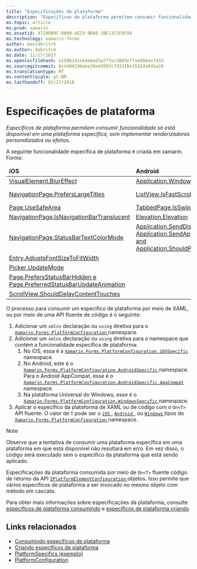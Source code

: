 ```yaml
---
title: "Especificações de plataforma"
description: "Específicos de plataforma permitem consumir funcionalidade só está disponível em uma plataforma específica, sem implementar renderizadores personalizados ou efeitos."
ms.topic: article
ms.prod: xamarin
ms.assetid: 4729DB9C-8800-4E29-9D66-3BE13C5F8C94
ms.technology: xamarin-forms
author: davidbritch
ms.author: dabritch
ms.date: 11/17/2017
ms.openlocfilehash: e1598241e64e6ed3a77fec3803e7fa4d94ee7433
ms.sourcegitcommit: 6cd40d190abe38edd50fc74331be15324a845a28
ms.translationtype: MT
ms.contentlocale: pt-BR
ms.lasthandoff: 02/27/2018
---
```

# <a name="platform-specifics"></a>Especificações de plataforma

_Específicos de plataforma permitem consumir funcionalidade só está disponível em uma plataforma específica, sem implementar renderizadores personalizados ou efeitos._

A seguinte funcionalidade específica de plataforma é criada em xamarin. Forms:

<table>
  <thead>
    <tr>
      <td><strong>iOS</strong></td>
      <td><strong>Android</strong></td>
      <td><strong>Windows</strong></td>
    </tr>
  </thead>
  <tbody>
    <tr>
      <td><a href="~/xamarin-forms/platform/platform-specifics/consuming/ios.md#blur">VisualElement.BlurEffect</a></td>
      <td><a href="~/xamarin-forms/platform/platform-specifics/consuming/android.md#soft_input_mode">Application.WindowSoftInputModeAdjust</a></td>
      <td><a href="~/xamarin-forms/platform/platform-specifics/consuming/windows.md#toolbar_placement">Page.ToolbarPlacement</a></td>
    </tr>
    <tr>
      <td><a href="~/xamarin-forms/platform/platform-specifics/consuming/ios.md#large_title">NavigationPage.PrefersLargeTitles</a></td>
      <td><a href="~/xamarin-forms/platform/platform-specifics/consuming/android.md#fastscroll">ListView.IsFastScrollEnabled</a></td>
      <td><a href="~/xamarin-forms/platform/platform-specifics/consuming/windows.md#collapsable_navigation_bar">MasterDetailPage.CollapsedPaneWidth e MasterDetailPage.CollapseStyle</a></td>
    </tr>    
    <tr>
      <td><a href="~/xamarin-forms/platform/platform-specifics/consuming/ios.md#safe_area_layout">Page.UseSafeArea</a></td>
      <td><a href="~/xamarin-forms/platform/platform-specifics/consuming/android.md#enable_swipe_paging">TabbedPage.IsSwipePagingEnabled</a></td>
      <td></td>
    </tr>
    <tr>
      <td><a href="~/xamarin-forms/platform/platform-specifics/consuming/ios.md#translucent_navigation_bar">NavigationPage.IsNavigationBarTranslucent</a></td>
      <td><a href="~/xamarin-forms/platform/platform-specifics/consuming/android.md#elevation">Elevation.Elevation</a></td>
      <td></td>
    </tr>
    <tr>
      <td><a href="~/xamarin-forms/platform/platform-specifics/consuming/ios.md#status_bar_color_mode">NavigationPage.StatusBarTextColorMode</a></td>
      <td><a href="~/xamarin-forms/platform/platform-specifics/consuming/android.md#disable_lifecycle_events">Application.SendDisappearingEventOnPause, Application.SendAppearingEventOnResume, and Application.ShouldPreserveKeyboardOnResume</a></td>
      <td></td>
    </tr>
    <tr>
      <td><a href="~/xamarin-forms/platform/platform-specifics/consuming/ios.md#adjust_font_size">Entry.AdjustsFontSizeToFitWidth</a></td>
      <td></td>
      <td></td>
    </tr>
    <tr>
      <td><a href="~/xamarin-forms/platform/platform-specifics/consuming/ios.md#picker_update_mode">Picker.UpdateMode</a></td>
      <td></td>
      <td></td>
    </tr>
    <tr>
      <td><a href="~/xamarin-forms/platform/platform-specifics/consuming/ios.md#set_status_bar_visibility">Page.PrefersStatusBarHidden e Page.PreferredStatusBarUpdateAnimation</a></td>
      <td></td>
      <td></td>
    </tr>
    <tr>
      <td><a href="~/xamarin-forms/platform/platform-specifics/consuming/ios.md#delay_content_touches">ScrollView.ShouldDelayContentTouches</a></td>
      <td></td>
      <td></td>
    </tr>
  </tbody>
</table>

O processo para consumir um específico de plataforma por meio de XAML, ou por meio de uma API fluente de código é o seguinte:

1. Adicionar um `xmlns` declaração ou `using` diretiva para o [ `Xamarin.Forms.PlatformConfiguration` ](https://developer.xamarin.com/api/namespace/Xamarin.Forms.PlatformConfiguration/) namespace.
1. Adicionar um `xmlns` declaração ou `using` diretiva para o namespace que contém a funcionalidade específica de plataforma:
    1. No iOS, essa é a [ `Xamarin.Forms.PlatformConfiguration.iOSSpecific` ](https://developer.xamarin.com/api/namespace/Xamarin.Forms.PlatformConfiguration.iOSSpecific/) namespace.
    1. No Android, este é o [ `Xamarin.Forms.PlatformConfiguration.AndroidSpecific` ](https://developer.xamarin.com/api/namespace/Xamarin.Forms.PlatformConfiguration.AndroidSpecific/) namespace. Para o Android AppCompat, esse é o [ `Xamarin.Forms.PlatformConfiguration.AndroidSpecific.AppCompat` ](https://developer.xamarin.com/api/namespace/Xamarin.Forms.PlatformConfiguration.AndroidSpecific.AppCompat/) namespace.
    1. Na plataforma Universal do Windows, esse é o [ `Xamarin.Forms.PlatformConfiguration.WindowsSpecific` ](https://developer.xamarin.com/api/namespace/Xamarin.Forms.PlatformConfiguration.WindowsSpecific/) namespace.
1. Aplicar o específico da plataforma de XAML ou de código com o `On<T>` API fluente. O valor de `T` pode ser o [ `iOS` ](https://developer.xamarin.com/api/type/Xamarin.Forms.PlatformConfiguration.iOS/), [ `Android` ](https://developer.xamarin.com/api/type/Xamarin.Forms.PlatformConfiguration.Android/), ou [ `Windows` ](https://developer.xamarin.com/api/type/Xamarin.Forms.PlatformConfiguration.Windows/) tipos do [ `Xamarin.Forms.PlatformConfiguration` ](https://developer.xamarin.com/api/namespace/Xamarin.Forms.PlatformConfiguration/) namespace.

> [!NOTE]
> Observe que a tentativa de consumir uma plataforma específica em uma plataforma em que está disponível não resultará em erro. Em vez disso, o código será executado sem o específico da plataforma que está sendo aplicado.

Especificações da plataforma consumida por meio de `On<T>` fluente código de retorno da API [ `IPlatformElementConfiguration` ](https://developer.xamarin.com/api/type/Xamarin.Forms.IPlatformElementConfiguration%3CTPlatform,TElement%3E/) objetos. Isso permite que vários específicos de plataforma a ser invocado no mesmo objeto com método em cascata.

Para obter mais informações sobre especificações da plataforma, consulte [específicos de plataforma consumindo](~/xamarin-forms/platform/platform-specifics/consuming/index.md) e [específicos de plataforma criando](~/xamarin-forms/platform/platform-specifics/creating.md).


## <a name="related-links"></a>Links relacionados

- [Consumindo específicos de plataforma](~/xamarin-forms/platform/platform-specifics/consuming/index.md)
- [Criando específicos de plataforma](~/xamarin-forms/platform/platform-specifics/creating.md)
- [PlatformSpecifics (exemplo)](https://developer.xamarin.com/samples/xamarin-forms/userinterface/platformspecifics/)
- [PlatformConfiguration](https://developer.xamarin.com/api/namespace/Xamarin.Forms.PlatformConfiguration/)
